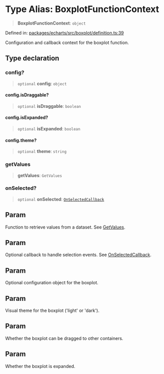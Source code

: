 # Type Alias: BoxplotFunctionContext

> **BoxplotFunctionContext**: `object`

Defined in: [packages/echarts/src/boxplot/definition.ts:39](https://github.com/GeoDaCenter/openassistant/blob/ae6e39c15b60e7a98a21d90a5bbeff5dc44c1295/packages/echarts/src/boxplot/definition.ts#L39)

Configuration and callback context for the boxplot function.

## Type declaration

### config?

> `optional` **config**: `object`

#### config.isDraggable?

> `optional` **isDraggable**: `boolean`

#### config.isExpanded?

> `optional` **isExpanded**: `boolean`

#### config.theme?

> `optional` **theme**: `string`

### getValues

> **getValues**: `GetValues`

### onSelected?

> `optional` **onSelected**: [`OnSelectedCallback`](OnSelectedCallback.md)

## Param

Function to retrieve values from a dataset. See [GetValues](GetValues.md).

## Param

Optional callback to handle selection events. See [OnSelectedCallback](OnSelectedCallback.md).

## Param

Optional configuration object for the boxplot.

## Param

Visual theme for the boxplot ('light' or 'dark').

## Param

Whether the boxplot can be dragged to other containers.

## Param

Whether the boxplot is expanded.
